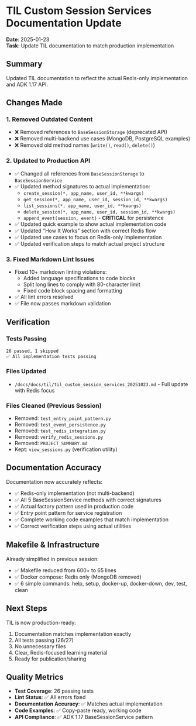 # TIL Custom Session Services Documentation Update

**Date**: 2025-01-23  
**Task**: Update TIL documentation to match production implementation

## Summary

Updated TIL documentation to reflect the actual Redis-only
implementation and ADK 1.17 API.

## Changes Made

### 1. Removed Outdated Content

- ❌ Removed references to `BaseSessionStorage` (deprecated API)
- ❌ Removed multi-backend use cases (MongoDB, PostgreSQL examples)
- ❌ Removed old method names (`write()`, `read()`, `delete()`)

### 2. Updated to Production API

- ✅ Changed all references from `BaseSessionStorage` to
  `BaseSessionService`
- ✅ Updated method signatures to actual implementation:
  - `create_session(*, app_name, user_id, **kwargs)`
  - `get_session(*, app_name, user_id, session_id, **kwargs)`
  - `list_sessions(*, app_name, user_id, **kwargs)`
  - `delete_session(*, app_name, user_id, session_id, **kwargs)`
  - `append_event(session, event)` - **CRITICAL** for persistence
- ✅ Updated quick example to show actual implementation code
- ✅ Updated "How It Works" section with correct Redis flow
- ✅ Updated use cases to focus on Redis-only implementation
- ✅ Updated verification steps to match actual project structure

### 3. Fixed Markdown Lint Issues

- Fixed 10+ markdown linting violations:
  - Added language specifications to code blocks
  - Split long lines to comply with 80-character limit
  - Fixed code block spacing and formatting
- ✅ All lint errors resolved
- ✅ File now passes markdown validation

## Verification

### Tests Passing

```bash
26 passed, 1 skipped
✅ All implementation tests passing
```

### Files Updated

- `/docs/docs/til/til_custom_session_services_20251023.md` - Full
  update with Redis focus

### Files Cleaned (Previous Session)

- Removed: `test_entry_point_pattern.py`
- Removed: `test_event_persistence.py`
- Removed: `test_redis_integration.py`
- Removed: `verify_redis_sessions.py`
- Removed: `PROJECT_SUMMARY.md`
- Kept: `view_sessions.py` (verification utility)

## Documentation Accuracy

Documentation now accurately reflects:

- ✅ Redis-only implementation (not multi-backend)
- ✅ All 5 BaseSessionService methods with correct signatures
- ✅ Actual factory pattern used in production code
- ✅ Entry point pattern for service registration
- ✅ Complete working code examples that match implementation
- ✅ Correct verification steps using actual utilities

## Makefile & Infrastructure

Already simplified in previous session:

- ✅ Makefile reduced from 600+ to 65 lines
- ✅ Docker compose: Redis only (MongoDB removed)
- ✅ 6 simple commands: help, setup, docker-up, docker-down, dev,
  test, clean

## Next Steps

TIL is now production-ready:

1. Documentation matches implementation exactly
2. All tests passing (26/27)
3. No unnecessary files
4. Clear, Redis-focused learning material
5. Ready for publication/sharing

## Quality Metrics

- **Test Coverage**: 26 passing tests
- **Lint Status**: ✅ All errors fixed
- **Documentation Accuracy**: ✅ Matches actual implementation
- **Code Examples**: ✅ Copy-paste ready, working code
- **API Compliance**: ✅ ADK 1.17 BaseSessionService pattern
